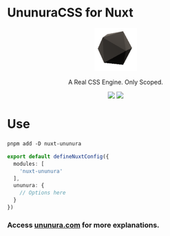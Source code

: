# UnunuraCSS for Nuxt

<p align="center">
  <a href="https://ununura.com/">
    <img src="../../.github/logo.png" height="100">
  </a>
  <p align="center">
    A Real CSS Engine. Only Scoped.
  </p>
  <p align="center">
  <img src="https://img.shields.io/github/lerna-json/v/Novout/ununuracss?color=ccc&label=version&logoColor=ccc&style=for-the-badge">
  <img src="https://img.shields.io/github/actions/workflow/status/Novout/ununuracss/test.yml?color=%23cccccc&logoColor=%23cccccc&style=for-the-badge">
</p>
</p>


# Use

`pnpm add -D nuxt-ununura`

```ts
export default defineNuxtConfig({
  modules: [
    'nuxt-ununura'
  ],
  ununura: {
    // Options here
  }
})
```

### Access [ununura.com](https://ununura.com) for more explanations.